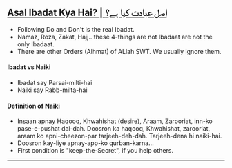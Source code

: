 ## [Asal Ibadat Kya Hai? | اصل عبادت کیا ہے؟](https://www.youtube.com/watch?v=ZkpktaeCWIc)
* Following Do and Don't is the real Ibadat.
* Namaz, Roza, Zakat, Hajj...these 4-things are not Ibadaat are not the only Ibadaat.
* There are other Orders (Alhmat) of ALlah SWT. We usually ignore them.

#### Ibadat vs Naiki
* Ibadat say Parsai-milti-hai
* Naiki say Rabb-milta-hai

#### Definition of Naiki
* Insaan apnay Haqooq, Khwahishat (desire), Araam, Zarooriat, inn-ko pase-e-pushat dal-dah. Doosron ka haqooq, Khwahishat, zarooriat, araam ko apni-cheezon-par tarjeeh-deh-dah. Tarjeeh-dena hi naiki-hai.
* Doosron kay-liye apnay-app-ko qurban-karna...
* First condition is "keep-the-Secret", if you help others.

***
